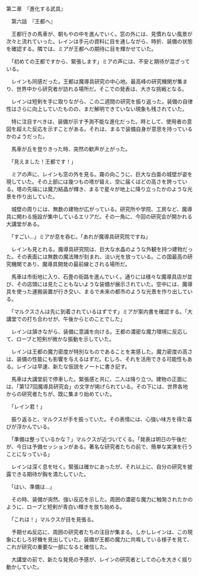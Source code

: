 第二章　『進化する武具』

　第六話　『王都へ』

　王都行きの馬車が、朝もやの中を進んでいく。窓の外には、見慣れない風景が次々と流れていった。レインは手元の資料に目を通しながら、時折、装備の状態を確認する。隣では、ミアが王都への期待に目を輝かせていた。

　「初めての王都ですから、緊張します」ミアの声には、不安と期待が混ざっている。

　レインも同感だった。王都は魔導具研究の中心地。最高峰の研究機関が集まり、世界中から研究者が訪れる場所だ。そこでの発表は、大きな挑戦となる。

　レインは短剣を手に取りながら、この二週間の研究を振り返った。装備の自律性はさらに向上していたものの、まだ解明できていない現象も残されていた。

　特に注目すべきは、装備が示す予測不能な進化だった。時として、使用者の意図を超えた反応を示すことがある。それは、まるで装備自身が意思を持っているかのようだった。

　馬車が丘を登りきった時、突然の歓声が上がった。

　「見えました！王都です！」

　ミアの声に、レインも窓の外を見る。霧の向こうに、巨大な白亜の城壁が姿を現していた。その上部には幾つもの塔が聳え、空に届くほどの高さを誇っている。塔の先端には魔力結晶が輝き、まるで星々が地上に降り立ったかのような光景を作り出していた。

　城壁の周りには、無数の建物が広がっている。研究所や学院、工房など、魔導具に関わる施設が集中しているエリアだ。その一角に、今回の研究会が開かれる大講堂がある。

　「すごい...」ミアが息を呑む。「あれが魔導具研究院ですね」

　レインも見とれる。魔導具研究院は、巨大な水晶のような外観を持つ建物だった。その表面には無数の魔法陣が刻まれ、淡い光を放っている。この国最高の研究機関であり、魔導具開発の最前線とされる場所だ。

　馬車は市街地に入り、石畳の街路を進んでいく。通りには様々な魔導具店が並び、その店頭には見たこともないような装備が展示されていた。空中には、魔導具を使った運搬装置が行き交い、まるで未来の都市のような光景を作り出している。

　「マルクスさんは先に到着されているはずです」ミアが案内書を確認する。「大講堂での打ち合わせが、午後からとのことでした」

　レインは頷きながら、装備に意識を向ける。王都の濃密な魔力環境に反応して、ローブと短剣が微かな振動を示していた。

　レインは王都の魔力密度が特別なものであることを実感した。魔力密度の高さは、装備の性能にも影響を与えるはずだ。むしろ、それを活用できる可能性もある。レインは早速、新たな仮説をノートに書き記す。

　馬車は大講堂前で停車した。緊張感と共に、二人は降り立つ。建物の正面には、「第127回魔導具研究会」の文字が掲げられている。その下には、世界各地からの研究者たちが、既に集まり始めていた。

　「レイン君！」

　振り返ると、マルクスが手を振っていた。その表情には、心強い味方を得た喜びが浮かんでいる。

　「準備は整っているかな？」マルクスが近づいてくる。「発表は明日の午後だが、今日は予備セッションがある。著名な研究者たちの前で、簡単な実演を行うことになっている」

　レインは深く息を吐く。緊張は確かにあったが、それ以上に、自分の研究を披露できる期待が胸を満たしていた。

　「はい、準備は...」

　その時、装備が突然、強い反応を示した。周囲の濃密な魔力に触発されたかのように、ローブと短剣が青白い輝きを放ち始める。

　「これは！」マルクスが目を見張る。

　予期せぬ反応に、周囲の研究者たちの注目が集まる。しかしレインは、この現象にむしろ好機を見出していた。装備が王都の魔力に共鳴している様子を見て、これが研究の重要な一部になると確信した。

　大講堂の前で、新たな発見の予感が、レインの研究者としての心を大きく揺り動かしていた。